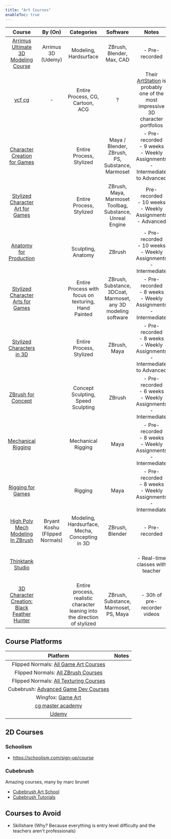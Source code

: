```yaml
---
title: "Art Courses"
enableToc: true
---
```


|Course|By (On)|Categories|Software|Notes|Price
|:-:|:-:|:-:|:-:|:-:|:-:
|[Arrimus Ultimate 3D Modeling Course](https://www.udemy.com/course/arrimus3d/)|Arrimus 3D (Udemy)|Modeling, Hardsurface|ZBrush, Blender, Max, CAD|- Pre-recorded|$110
|[ycf cg](https://ycfcg.art/)|-|Entire Process, CG, Cartoon, ACG|?|Their [ArtStation](https://www.artstation.com/cifangyi) is probably one of the most impressive 3D character portfolios|-
|[Character Creation for Games](https://www.cgmasteracademy.com/courses/133-character-creation-for-games/)||Entire Process, Stylized|Maya / Blender, ZBrush, PS, Substance, Marmoset|- Pre-recorded<br>- 9 weeks<br>- Weekly Assignments<br>- Intermediate to Advanced|$750
|[Stylized Character Art for Games](https://www.cgmasteracademy.com/courses/advanced-stylized-character-art-for-games-mentorship/)||Entire Process, Stylized|ZBrush, Maya, Marmoset Toolbag, Substance, Unreal Engine|Pre-recorded<br>- 10 weeks<br>- Weekly Assignments<br>- Advanced|$1000
|[Anatomy for Production](https://www.cgmasteracademy.com/courses/5-anatomy-for-production/)||Sculpting, Anatomy|ZBrush|- Pre-recorded<br>- 10 weeks<br>- Weekly Assignments<br>- Intermediate|$1000
|[Stylized Character Arts for Games](https://www.cgmasteracademy.com/courses/stylized-character-arts-for-games/)||Entire Process with focus on texturing, Hand Painted|ZBrush, Substance, 3DCoat, Marmoset, any 3D modeling software|- Pre-recorded<br>- 8 weeks<br>- Weekly Assignments<br>- Intermediate|$750
|[Stylized Characters in 3D](https://www.cgmasteracademy.com/courses/109-stylized-characters-in-3d/)||Entire Process, Stylized|ZBrush, Maya|- Pre-recorded<br>- 8 weeks<br>- Weekly Assignments<br>- Intermediate to Advanced|$700
|[ZBrush for Concept](https://www.cgmasteracademy.com/courses/44-zbrush-for-concept-iteration/)||Concept Sculpting, Speed Sculpting|ZBrush|- Pre-recorded<br>- 6 weeks<br>- Weekly Assignments<br>- Intermediate|$600
|[Mechanical Rigging](https://www.cgmasteracademy.com/courses/36-mechanical-rigging/)||Mechanical Rigging|Maya|- Pre-recorded<br>- 8 weeks<br>- Weekly Assignments<br>- Intermediate|$700
|[Rigging for Games](https://www.cgmasteracademy.com/courses/12-rigging-for-games/)||Rigging|Maya|- Pre-recorded<br>- 8 weeks<br>- Weekly Assignments<br>- Intermediate|
|[High Poly Mech Modeling In ZBrush](https://cubebrush.co/bryantmkoshu/products/72laow/high-poly-mech-modeling-in-zbrush)|Bryant Koshu (Flipped Normals)|Modeling, Hardsurface, Mecha, Concepting in 3D|ZBrush, Blender|- Pre-recorded|$20
|[Thinktank Studio](https://www.tttc.ca/)||||- Real-time classes with teacher|Quite expensive, depeing on the plan
|[3D Character Creation: Black Feather Hunter](https://www.wingfox.com/c/8559)||Entire process, realistic character leaning into the direction of stylized|ZBrush, Substance, Marmoset, PS, Maya|- 30h of pre-recorder videos| $80 often reduced to $90


## Course Platforms
|Platform|Notes
|:-:|:-:
|Flipped Normals: [All Game Art Courses](https://flippednormals.com/explore?tagIds=1&firstCategory=1&secondCategory=14)|
|Flipped Normals: [All ZBrush Courses](https://flippednormals.com/explore?tagIds=1&firstCategory=1&softwareIds=39)|
|Flipped Normals: [All Texturing Courses](https://flippednormals.com/explore?tagIds=1&firstCategory=1&secondCategory=31)|
|Cubebrush: [Advanced Game Dev Courses](https://cubebrush.co/marketplace?resource=tutorials&dimension=3d&skill_level=advanced)|
|Wingfox: [Game Art](https://www.wingfox.com/tutorials/soft/?sj=3)|
|[cg master academy](https://www.cgmasteracademy.com/courses/)|
|[Udemy](https://www.udemy.com)|

## 2D Courses
### Schoolism
- https://schoolism.com/sign-up/course

### Cubebrush
Amazing courses, many by marc brunet
- [Cubebrush Art School](https://cubebrush.co/mb/products/0dpzeg/art-school)
- [Cubebrush Tutorials](https://cubebrush.co/marketplace?resource=tutorials)

## Courses to Avoid
- Skillshare (Why? Because everything is entry level difficulty and the teachers aren't professionals)
